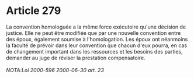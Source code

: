 # Article 279

La convention homologuée a la même force exécutoire qu'une décision de justice.   Elle ne peut être modifiée que par une nouvelle convention entre des époux, également soumise à l'homologation.   Les époux ont néanmoins la faculté de prévoir dans leur convention que chacun d'eux pourra, en cas de changement important dans les ressources et les besoins des parties, demander au juge de réviser la prestation compensatoire.<br/><br/><i>NOTA:Loi 2000-596 2000-06-30 art. 23</i>